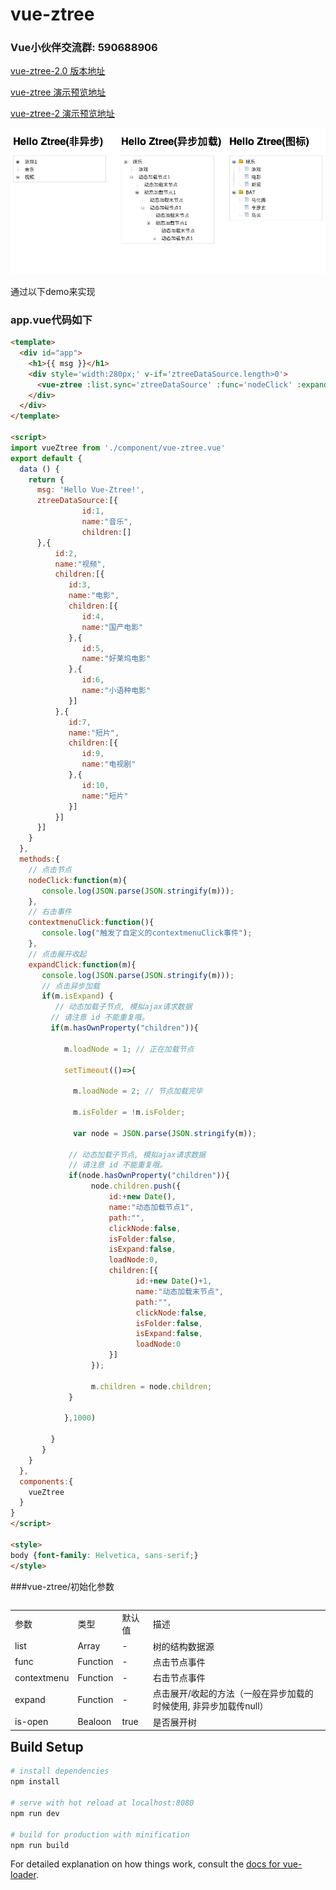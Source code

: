 # vue-ztree

### Vue小伙伴交流群: 590688906

[vue-ztree-2.0 版本地址](https://github.com/lisiyizu/vue-ztree-2.0)

[vue-ztree 演示预览地址](https://lisiyizu.github.io/vue-ztree)

[vue-ztree-2 演示预览地址](https://lisiyizu.github.io/vue-ztree-2)

![](vue-ztree.png)

通过以下demo来实现

### app.vue代码如下

```html
<template>
  <div id="app">
    <h1>{{ msg }}</h1>
    <div style='width:280px;' v-if='ztreeDataSource.length>0'>
      <vue-ztree :list.sync='ztreeDataSource' :func='nodeClick' :expand='expandClick' :contextmenu='contextmenuClick' :is-open='true'></vue-ztree>
    </div>
  </div>
</template>

<script>
import vueZtree from './component/vue-ztree.vue'
export default {
  data () {
    return {
      msg: 'Hello Vue-Ztree!',
      ztreeDataSource:[{
                id:1,
                name:"音乐",
                children:[]
      },{
          id:2,
          name:"视频",
          children:[{
             id:3,
             name:"电影",
             children:[{
                id:4,
                name:"国产电影"
             },{
                id:5,
                name:"好莱坞电影"
             },{
                id:6,
                name:"小语种电影"
             }]
          },{
             id:7,
             name:"短片",
             children:[{
                id:9,
                name:"电视剧"
             },{
                id:10,
                name:"短片"
             }]
          }]
      }]
    }
  },
  methods:{
    // 点击节点
    nodeClick:function(m){
       console.log(JSON.parse(JSON.stringify(m)));
    },
    // 右击事件
    contextmenuClick:function(){
       console.log("触发了自定义的contextmenuClick事件");
    },
    // 点击展开收起
    expandClick:function(m){
       console.log(JSON.parse(JSON.stringify(m)));
       // 点击异步加载
       if(m.isExpand) {
          // 动态加载子节点, 模拟ajax请求数据
         // 请注意 id 不能重复哦。
         if(m.hasOwnProperty("children")){
            
            m.loadNode = 1; // 正在加载节点

            setTimeout(()=>{

              m.loadNode = 2; // 节点加载完毕

              m.isFolder = !m.isFolder; 

              var node = JSON.parse(JSON.stringify(m));

             // 动态加载子节点, 模拟ajax请求数据
             // 请注意 id 不能重复哦。
             if(node.hasOwnProperty("children")){
                  node.children.push({
                      id:+new Date(),
                      name:"动态加载节点1",
                      path:"",
                      clickNode:false,
                      isFolder:false,
                      isExpand:false,
                      loadNode:0,
                      children:[{
                            id:+new Date()+1,
                            name:"动态加载末节点",
                            path:"",
                            clickNode:false,
                            isFolder:false,
                            isExpand:false,
                            loadNode:0
                      }]
                  });
                  
                  m.children = node.children;
             }

            },1000)
            
         }
       }
    }
  },
  components:{
    vueZtree
  }
}
</script>

<style>
body {font-family: Helvetica, sans-serif;}
</style>

```

###vue-ztree/初始化参数
<table  border="0" align="left">
	<tbody>
		<tr>
			<td >参数</td>
			<td >类型</td>
			<td >默认值</td>
			<td >描述</td>
		</tr>
		<tr>
			<td >list</td>
			<td >Array</td>
			<td >-</td>
			<td >树的结构数据源</td>
		</tr>
		<tr>
      <td >func</td>
      <td >Function</td>
      <td >-</td>
      <td >点击节点事件</td>
    </tr>
    <tr>
      <td >contextmenu</td>
      <td >Function</td>
      <td >-</td>
      <td >右击节点事件</td>
    </tr>
    <tr>
      <td >expand</td>
      <td >Function</td>
      <td >-</td>
      <td >点击展开/收起的方法（一般在异步加载的时候使用, 非异步加载传null）</td>
    </tr>
		<tr>
			<td >is-open</td>
			<td >Bealoon</td>
			<td >true</td>
			<td >是否展开树</td>
		</tr>
	</tbody>
</table>


## Build Setup

``` bash
# install dependencies
npm install

# serve with hot reload at localhost:8080
npm run dev

# build for production with minification
npm run build
```

For detailed explanation on how things work, consult the [docs for vue-loader](http://vuejs.github.io/vue-loader).
